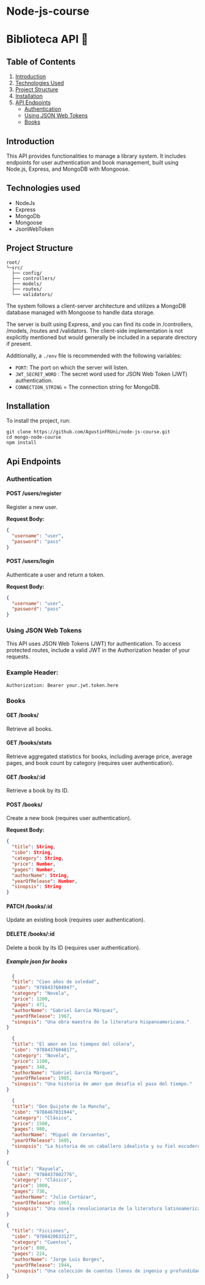 # Node-js-course 
# Biblioteca API 📖

## Table of Contents

1. [Introduction](#introduction)
2. [Technologies Used](#techs)
3. [Project Structure](#project-structure)
4. [Installation](#installation)
5. [API Endpoints](#api-endpoints)
   - [Authentication](#authentication)
   - [Using JSON Web Tokens](#using-json-web-tokens)
   - [Books](#books)

## Introduction

This API provides functionalities to manage a library system. It includes endpoints for user authentication and book management, built using Node.js, Express, and MongoDB with Mongoose.


## Technologies used
- NodeJs
- Express
- MongoDb
- Mongoose
- JsonWebToken


## Project Structure
```
root/
└─src/
  ├── config/
  ├── controllers/
  ├── models/
  ├── routes/
  └── validators/
```

The system follows a client-server architecture and utilizes a MongoDB database managed with Mongoose to handle data storage.

The server is built using Express, and you can find its code in /controllers, /models, /routes and /validators. The client-side implementation is not explicitly mentioned but would generally be included in a separate directory if present.

Additionally, a `./env` file is recommended with the following variables:
- `PORT`: The port on which the server will listen.
- `JWT_SECRET_WORD` : The secret word used for JSON Web Token (JWT) authentication.
- `CONNECTION_STRING` = The connection string for MongoDB.

## Installation

To install the project, run:

```
git clone https://github.com/AgustinFRUni/node-js-course.git
cd mongo-node-course
npm install
```

## Api Endpoints

### Authentication

#### POST /users/register

Register a new user.

**Request Body:**

```json
{
  "username": "user",
  "password": "pass"
}
```
#### POST /users/login

Authenticate a user and return a token.

**Request Body:**

```json
{
  "username": "user",
  "password": "pass"
}
```
### Using JSON Web Tokens

This API uses JSON Web Tokens (JWT) for authentication. To access protected routes, include a valid JWT in the Authorization header of your requests.


### Example Header:

```
Authorization: Bearer your.jwt.token.here
```

### Books

#### GET /books/

Retrieve all books.

#### GET /books/stats

Retrieve aggregated statistics for books, including average price, average pages, and book count by category (requires user authentication).

#### GET /books/:id

Retrieve a book by its ID.

#### POST /books/

Create a new book (requires user authentication).

**Request Body:**

```json
{
  "title": String,
  "isbn": String,
  "category": String,
  "price": Number,
  "pages": Number,
  "authorName": String,
  "yearOfRelease": Number,
  "sinopsis": String
}
```
#### PATCH /books/:id

Update an existing book (requires user authentication).

#### DELETE /books/:id

Delete a book by its ID (requires user authentication).

##### Example json for books
```json
  {
  "title": "Cien años de soledad",
  "isbn": "9788437604947",
  "category": "Novela",
  "price": 1200,
  "pages": 471,
  "authorName": "Gabriel García Márquez",
  "yearOfRelease": 1967,
  "sinopsis": "Una obra maestra de la literatura hispanoamericana."
}
```
```json
  {
  "title": "El amor en los tiempos del cólera",
  "isbn": "9788437604817",
  "category": "Novela",
  "price": 1100,
  "pages": 348,
  "authorName": "Gabriel García Márquez",
  "yearOfRelease": 1985,
  "sinopsis": "Una historia de amor que desafía el paso del tiempo."
}
```
```json
  {
  "title": "Don Quijote de la Mancha",
  "isbn": "9788467031944",
  "category": "Clásico",
  "price": 1500,
  "pages": 980,
  "authorName": "Miguel de Cervantes",
  "yearOfRelease": 1605,
  "sinopsis": "La historia de un caballero idealista y su fiel escudero."
}
```
```json
{
  "title": "Rayuela",
  "isbn": "9788437602776",
  "category": "Clásico",
  "price": 1000,
  "pages": 736,
  "authorName": "Julio Cortázar",
  "yearOfRelease": 1963,
  "sinopsis": "Una novela revolucionaria de la literatura latinoamericana."
}
```
```json
{
  "title": "Ficciones",
  "isbn": "9788420633127",
  "category": "Cuentos",
  "price": 800,
  "pages": 224,
  "authorName": "Jorge Luis Borges",
  "yearOfRelease": 1944,
  "sinopsis": "Una colección de cuentos llenos de ingenio y profundidad."
}
```
